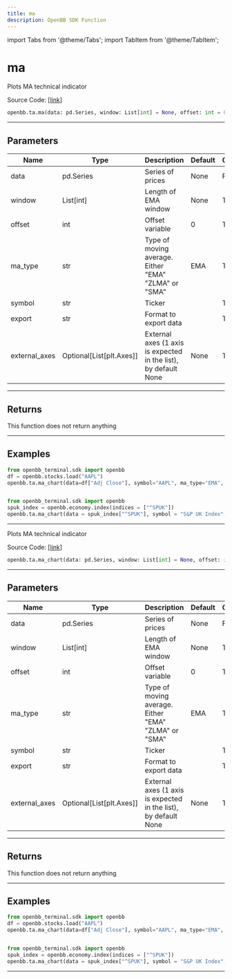 ```yaml
---
title: ma
description: OpenBB SDK Function
---
```


import Tabs from '@theme/Tabs';
import TabItem from '@theme/TabItem';

# ma

<Tabs>
<TabItem value="model" label="Model" default>

Plots MA technical indicator

Source Code: [[link](https://github.com/OpenBB-finance/OpenBBTerminal/tree/main/openbb_terminal/common/technical_analysis/overlap_view.py#L32)]

```python
openbb.ta.ma(data: pd.Series, window: List[int] = None, offset: int = 0, ma_type: str = "EMA", symbol: str = "", export: str = "", external_axes: Optional[List[matplotlib.axes._axes.Axes]] = None)
```

---

## Parameters

| Name | Type | Description | Default | Optional |
| ---- | ---- | ----------- | ------- | -------- |
| data | pd.Series | Series of prices | None | False |
| window | List[int] | Length of EMA window | None | True |
| offset | int | Offset variable | 0 | True |
| ma_type | str | Type of moving average.  Either "EMA" "ZLMA" or "SMA" | EMA | True |
| symbol | str | Ticker |  | True |
| export | str | Format to export data |  | True |
| external_axes | Optional[List[plt.Axes]] | External axes (1 axis is expected in the list), by default None | None | True |


---

## Returns

This function does not return anything

---

## Examples

```python
from openbb_terminal.sdk import openbb
df = openbb.stocks.load("AAPL")
openbb.ta.ma_chart(data=df["Adj Close"], symbol="AAPL", ma_type="EMA", window=[20, 50, 100])
```

```

```
```python
from openbb_terminal.sdk import openbb
spuk_index = openbb.economy.index(indices = ["^SPUK"])
openbb.ta.ma_chart(data = spuk_index["^SPUK"], symbol = "S&P UK Index", ma_type = "EMA", window = [20, 50, 100])
```

---



</TabItem>
<TabItem value="view" label="Chart">

Plots MA technical indicator

Source Code: [[link](https://github.com/OpenBB-finance/OpenBBTerminal/tree/main/openbb_terminal/common/technical_analysis/overlap_view.py#L32)]

```python
openbb.ta.ma_chart(data: pd.Series, window: List[int] = None, offset: int = 0, ma_type: str = "EMA", symbol: str = "", export: str = "", external_axes: Optional[List[matplotlib.axes._axes.Axes]] = None)
```

---

## Parameters

| Name | Type | Description | Default | Optional |
| ---- | ---- | ----------- | ------- | -------- |
| data | pd.Series | Series of prices | None | False |
| window | List[int] | Length of EMA window | None | True |
| offset | int | Offset variable | 0 | True |
| ma_type | str | Type of moving average.  Either "EMA" "ZLMA" or "SMA" | EMA | True |
| symbol | str | Ticker |  | True |
| export | str | Format to export data |  | True |
| external_axes | Optional[List[plt.Axes]] | External axes (1 axis is expected in the list), by default None | None | True |


---

## Returns

This function does not return anything

---

## Examples

```python
from openbb_terminal.sdk import openbb
df = openbb.stocks.load("AAPL")
openbb.ta.ma_chart(data=df["Adj Close"], symbol="AAPL", ma_type="EMA", window=[20, 50, 100])
```

```

```
```python
from openbb_terminal.sdk import openbb
spuk_index = openbb.economy.index(indices = ["^SPUK"])
openbb.ta.ma_chart(data = spuk_index["^SPUK"], symbol = "S&P UK Index", ma_type = "EMA", window = [20, 50, 100])
```

---



</TabItem>
</Tabs>